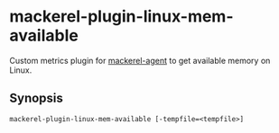 mackerel-plugin-linux-mem-available
===

Custom metrics plugin for [mackerel-agent](https://github.com/mackerelio/mackerel-agent) to get available memory on Linux.

## Synopsis

```
mackerel-plugin-linux-mem-available [-tempfile=<tempfile>]
```
